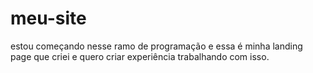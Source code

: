 # meu-site
estou começando nesse ramo de programação e essa é minha landing page que criei e quero criar experiência trabalhando com isso.
